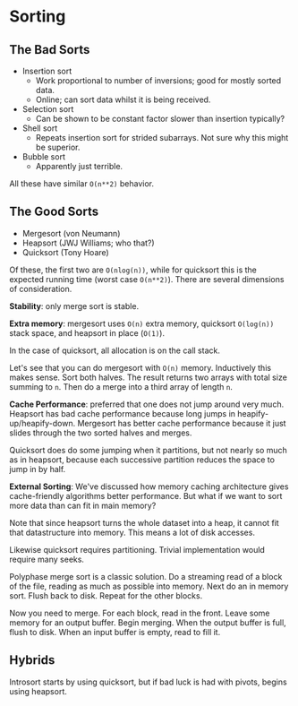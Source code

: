 # Sorting

## The Bad Sorts

* Insertion sort
    * Work proportional to number of inversions; good for mostly
      sorted data.
    * Online; can sort data whilst it is being received.
* Selection sort
    * Can be shown to be constant factor slower than insertion
      typically?
* Shell sort
    * Repeats insertion sort for strided subarrays. Not sure why this
      might be superior.
* Bubble sort
    * Apparently just terrible.

All these have similar `O(n**2)` behavior.

## The Good Sorts

* Mergesort (von Neumann)
* Heapsort (JWJ Williams; who that?)
* Quicksort (Tony Hoare)

Of these, the first two are `O(nlog(n))`, while for quicksort this is
the expected running time (worst case `O(n**2)`). There are several
dimensions of consideration.

**Stability**: only merge sort is stable.

**Extra memory**: mergesort uses `O(n)` extra memory, quicksort
`O(log(n))` stack space, and heapsort in place (`O(1)`).

In the case of quicksort, all allocation is on the call stack.

Let's see that you can do mergesort with `O(n)` memory. Inductively
this makes sense. Sort both halves. The result returns two arrays with
total size summing to `n`. Then do a merge into a third array of
length `n`.

**Cache Performance**: preferred that one does not jump around very
much. Heapsort has bad cache performance because long jumps in
heapify-up/heapify-down. Mergesort has better cache performance
because it just slides through the two sorted halves and
merges.

Quicksort does do some jumping when it partitions, but not nearly so
much as in heapsort, because each successive partition reduces the
space to jump in by half.

**External Sorting**: We've discussed how memory caching architecture
gives cache-friendly algorithms better performance. But what if we
want to sort more data than can fit in main memory?

Note that since heapsort turns the whole dataset into a heap, it
cannot fit that datastructure into memory. This means a lot of disk
accesses.

Likewise quicksort requires partitioning. Trivial implementation would
require many seeks.

Polyphase merge sort is a classic solution. Do a streaming read of a
block of the file, reading as much as possible into memory. Next do an
in memory sort. Flush back to disk. Repeat for the other blocks.

Now you need to merge. For each block, read in the front. Leave some
memory for an output buffer. Begin merging. When the output buffer is
full, flush to disk. When an input buffer is empty, read to fill it.

## Hybrids

Introsort starts by using quicksort, but if bad luck is had with
pivots, begins using heapsort.

